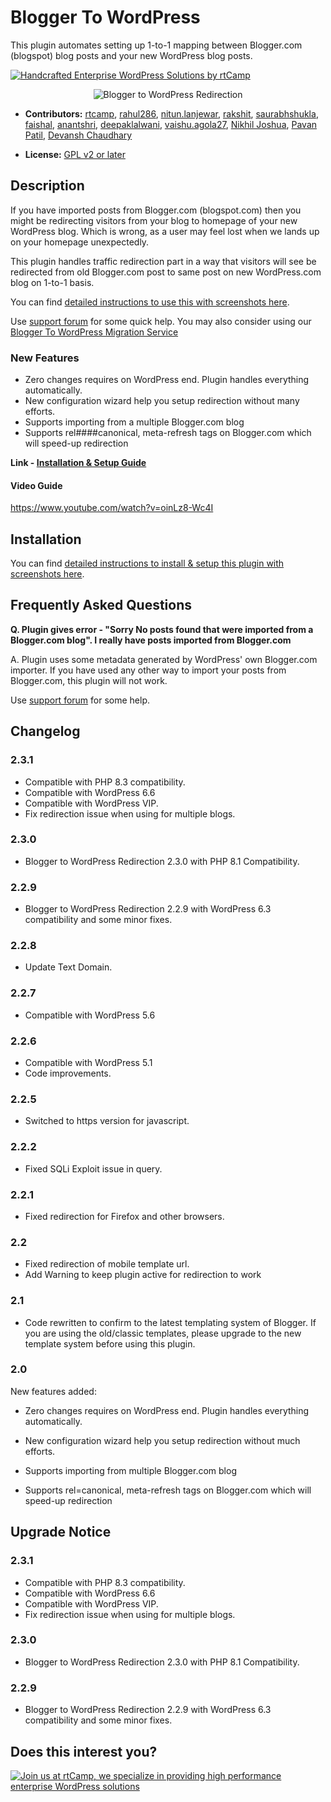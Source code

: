 # Blogger To WordPress


This plugin automates setting up 1-to-1 mapping between Blogger.com (blogspot) blog posts and your new WordPress blog posts.

<a href="https://rtcamp.com/?utm_source=github&utm_medium=readme" rel="nofollow"><img src="https://rtcamp.com/wp-content/uploads/2019/04/github-banner@2x.png" alt="Handcrafted Enterprise WordPress Solutions by rtCamp" /></a>

<p align="center">
    <img src="https://plugins.svn.wordpress.org/blogger-to-wordpress-redirection/assets/banner-772x250.jpg" alt="Blogger to WordPress Redirection">
</p>

* **Contributors:** [rtcamp](http://profiles.wordpress.org/rtcamp), [rahul286](http://profiles.wordpress.org/rahul286), [nitun.lanjewar](http://profiles.wordpress.org/nitun.lanjewar), [rakshit](http://profiles.wordpress.org/rakshit), [saurabhshukla](http://profiles.wordpress.org/saurabhshukla), [faishal](http://profiles.wordpress.org/faishal), [anantshri](http://profiles.wordpress.org/anantshri), [deepaklalwani](https://profiles.wordpress.org/deepaklalwani/), [vaishu.agola27](https://profiles.wordpress.org/vaishuagola27/), [Nikhil Joshua](https://profiles.wordpress.org/nikhiljoshua/), [Pavan Patil](https://profiles.wordpress.org/pavanpatil1/), [Devansh Chaudhary](https://profiles.wordpress.org/devansh2002/)

* **License:** [GPL v2 or later](http://www.gnu.org/licenses/gpl-2.0.html)

## Description

If you have imported posts from Blogger.com (blogspot.com) then you might be redirecting visitors from your blog to homepage of your new WordPress blog. Which is wrong, as a user may feel lost when we lands up on your homepage unexpectedly.

This plugin handles traffic redirection part in a way that visitors will see be redirected from old Blogger.com post to same post on new WordPress.com blog on 1-to-1 basis.

You can find [detailed instructions to use this with screenshots here](https://bloggertowp.org/tutorials/blogger-to-wordpress-redirection-plugin/).

Use [support forum](https://wordpress.org/support/plugin/blogger-to-wordpress-redirection/) for some quick help.
You may also consider using our [Blogger To WordPress Migration Service](https://bloggertowp.org/service/)

### New Features

* Zero changes requires on WordPress end. Plugin handles everything automatically.
* New configuration wizard help you setup redirection without many efforts.
* Supports importing from a multiple Blogger.com blog
* Supports rel####canonical, meta-refresh tags on Blogger.com which will speed-up redirection

**Link - [Installation & Setup Guide](https://bloggertowp.org/tutorials/blogger-to-wordpress-redirection-plugin/)**

#### Video Guide

https://www.youtube.com/watch?v=oinLz8-Wc4I

## Installation

You can find [detailed instructions to install & setup this plugin with screenshots here](http://rtcamp.com/tutorials/blogger-to-wordpress-redirection-plugin/).

## Frequently Asked Questions

**Q. Plugin gives error - "Sorry No posts found that were imported from a Blogger.com blog". I really have posts imported from Blogger.com**

A. Plugin uses some metadata generated by WordPress' own Blogger.com importer.
If you have used any other way to import your posts from Blogger.com, this plugin will not work.

Use [support forum](https://wordpress.org/support/plugin/blogger-to-wordpress-redirection/) for some help.

## Changelog

### 2.3.1

* Compatible with PHP 8.3 compatibility.
* Compatible with WordPress 6.6
* Compatible with WordPress VIP.
* Fix redirection issue when using for multiple blogs.

### 2.3.0

* Blogger to WordPress Redirection 2.3.0 with PHP 8.1 Compatibility.

### 2.2.9

* Blogger to WordPress Redirection 2.2.9 with WordPress 6.3 compatibility and some minor fixes.

### 2.2.8

* Update Text Domain.

### 2.2.7

* Compatible with WordPress 5.6

### 2.2.6

* Compatible with WordPress 5.1
* Code improvements.

### 2.2.5

* Switched to https version for javascript.

### 2.2.2

* Fixed SQLi Exploit issue in query.

### 2.2.1

* Fixed redirection for Firefox and other browsers.

### 2.2

* Fixed redirection of mobile template url.
* Add Warning to keep plugin active for redirection to work

### 2.1

* Code rewritten to confirm to the latest templating system of Blogger. If you are using the old/classic templates, please upgrade to the new template system before using this plugin.

### 2.0

New features added:

* Zero changes requires on WordPress end. Plugin handles everything automatically.

* New configuration wizard help you setup redirection without much efforts.

* Supports importing from multiple Blogger.com blog

* Supports rel=canonical, meta-refresh tags on Blogger.com which will speed-up redirection

## Upgrade Notice

### 2.3.1

* Compatible with PHP 8.3 compatibility.
* Compatible with WordPress 6.6
* Compatible with WordPress VIP.
* Fix redirection issue when using for multiple blogs.

### 2.3.0

* Blogger to WordPress Redirection 2.3.0 with PHP 8.1 Compatibility.

### 2.2.9

* Blogger to WordPress Redirection 2.2.9 with WordPress 6.3 compatibility and some minor fixes.

## Does this interest you?

<a href="https://rtcamp.com/"><img src="https://rtcamp.com/wp-content/uploads/sites/2/2019/04/github-banner@2x.png" alt="Join us at rtCamp, we specialize in providing high performance enterprise WordPress solutions"></a>
